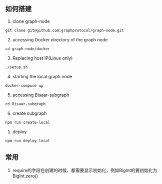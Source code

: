 ## 如何搭建

1. clone graph-node

```
git clone git@github.com:graphprotocol/graph-node.git
```

2. accessing Docker directory of the graph node

```
cd graph-node/docker
```

3. Replacing host IP(Linux only)

```
./setup.sh
```

4. starting the local graph node

```
docker-compose up
```



5. accessing Bisaar-subgraph

```
cd Bisaar-subgraph
```

6. create subgraph

```
npm run create-local
```

1. deploy

```
npm run deploy-local
```







## 常用

1. require的字段在创建的时候，都需要显示初始化，例如BigInt的要初始化为BigInt.zero()

